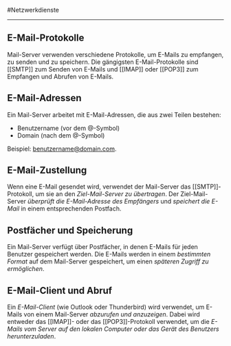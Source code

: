 #Netzwerkdienste
***

## E-Mail-Protokolle
Mail-Server verwenden verschiedene Protokolle, um E-Mails zu empfangen, zu senden und zu speichern.
Die gängigsten E-Mail-Protokolle sind [[SMTP]] zum Senden von E-Mails und [[IMAP]] oder [[POP3]] zum Empfangen und Abrufen von E-Mails.

## E-Mail-Adressen
Ein Mail-Server arbeitet mit E-Mail-Adressen, die aus zwei Teilen bestehen:
- Benutzername (vor dem @-Symbol)
- Domain (nach dem @-Symbol)

Beispiel: [benutzername@domain.com](mailto:benutzername@domain.com).

## E-Mail-Zustellung
Wenn eine E-Mail gesendet wird, verwendet der Mail-Server das [[SMTP]]-Protokoll, um sie an den *Ziel-Mail-Server zu übertragen*.
Der Ziel-Mail-Server *überprüft die E-Mail-Adresse des Empfängers* und *speichert die E-Mail* in einem entsprechenden Postfach.

## Postfächer und Speicherung
Ein Mail-Server verfügt über Postfächer, in denen E-Mails für jeden Benutzer gespeichert werden.
Die E-Mails werden in einem *bestimmten Format* auf dem Mail-Server gespeichert, um einen *späteren Zugriff zu ermöglichen*.

## E-Mail-Client und Abruf
Ein *E-Mail-Client* (wie Outlook oder Thunderbird) wird verwendet, um E-Mails von einem Mail-Server *abzurufen und anzuzeigen*. Dabei wird entweder das [[IMAP]]- oder das [[POP3]]-Protokoll verwendet, um die *E-Mails vom Server auf den lokalen Computer oder das Gerät des Benutzers herunterzuladen*.